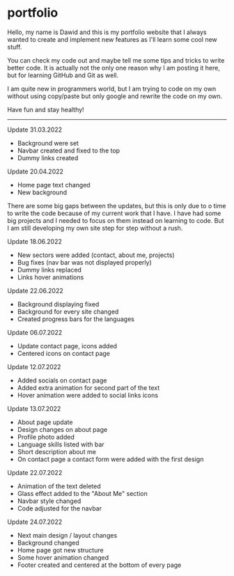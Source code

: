 # portfolio
 Hello, my name is Dawid and this is my portfolio website that I always wanted to create and implement new features as I'll learn some cool new stuff.

 You can check my code out and maybe tell me some tips and tricks to write better code.
 It is actually not the only one reason why I am posting it here, but for learning GitHub and Git as well.

 I am quite new in programmers world, but I am trying to code on my own without using copy/paste but only google and rewrite the code on my own.

 Have fun and stay healthy!

 -------------------------------------

 Update 31.03.2022
- Background were set
- Navbar created and fixed to the top
- Dummy links created

Update 20.04.2022
- Home page text changed
- New background

There are some big gaps between the updates, but this is only due to o time to write the code because of my current work that I have. I have had some big projects and I needed to focus on them instead on learning to code. But I am still developing my own site step for step without a rush.

Update 18.06.2022
- New sectors were added (contact, about me, projects)
- Bug fixes (nav bar was not displayed properly)
- Dummy links replaced
- Links hover animations

Update 22.06.2022
- Background displaying fixed
- Background for every site changed
- Created progress bars for the languages

Update 06.07.2022
- Update contact page, icons added
- Centered icons on contact page

Update 12.07.2022
- Added socials on contact page
- Added extra animation for second part of the text
- Hover animation were added to social links icons

Update 13.07.2022
- About page update
- Design changes on about page
- Profile photo added
- Language skills listed with bar
- Short description about me
- On contact page a contact form were added with the first design

Update 22.07.2022
- Animation of the text deleted
- Glass effect added to the "About Me" section
- Navbar style changed
- Code adjusted for the navbar

Update 24.07.2022
- Next main design / layout changes
- Background changed
- Home page got new structure
- Some hover animation changed
- Footer created and centered at the bottom of every page